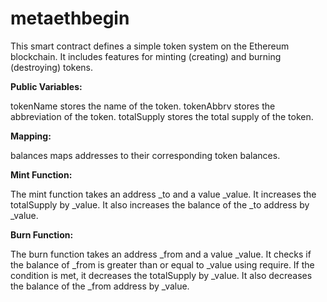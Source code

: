 # metaethbegin
This smart contract defines a simple token system on the Ethereum blockchain. It includes features for minting (creating) and burning (destroying) tokens.

**Public Variables:**

tokenName stores the name of the token.
tokenAbbrv stores the abbreviation of the token.
totalSupply stores the total supply of the token.

**Mapping:**

balances maps addresses to their corresponding token balances.

**Mint Function:**

The mint function takes an address _to and a value _value.
It increases the totalSupply by _value.
It also increases the balance of the _to address by _value.

**Burn Function:**

The burn function takes an address _from and a value _value.
It checks if the balance of _from is greater than or equal to _value using require.
If the condition is met, it decreases the totalSupply by _value.
It also decreases the balance of the _from address by _value.
